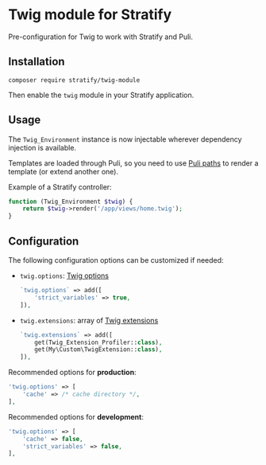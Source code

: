 # Twig module for Stratify

Pre-configuration for Twig to work with Stratify and Puli.

## Installation

```
composer require stratify/twig-module
```

Then enable the `twig` module in your Stratify application.

## Usage

The `Twig_Environment` instance is now injectable wherever dependency injection is available.

Templates are loaded through Puli, so you need to use [Puli paths](http://docs.puli.io/en/latest/glossary.html#glossary-puli-path) to render a template (or extend another one).

Example of a Stratify controller:

```php
function (Twig_Environment $twig) {
    return $twig->render('/app/views/home.twig');
}
```

## Configuration

The following configuration options can be customized if needed:

- `twig.options`: [Twig options](http://twig.sensiolabs.org/doc/api.html#environment-options)

    ```php
    `twig.options` => add([
        'strict_variables' => true,
    ]),
    ```
- `twig.extensions`: array of [Twig extensions](http://twig.sensiolabs.org/doc/api.html#using-extensions)

    ```php
    `twig.extensions` => add([
        get(Twig_Extension_Profiler::class),
        get(My\Custom\TwigExtension::class),
    ]),
    ```

Recommended options for **production**:

```php
'twig.options' => [
    'cache' => /* cache directory */,
],
```

Recommended options for **development**:

```php
'twig.options' => [
    'cache' => false,
    'strict_variables' => false,
],
```
